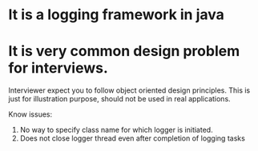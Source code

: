 # It is a logging framework in java
# It is very common design problem for interviews.

Interviewer expect you to follow object oriented design principles.
This is just for illustration purpose, should not be used in real applications.

Know issues:
1. No way to specify class name for which logger is initiated.
2. Does not close logger thread even after completion of logging tasks
